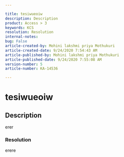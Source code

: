 ```yaml
---  

title: tesiwueoiw  
description: Description  
product: Access > 3  
keywords: KCS  
resolution: Resolution  
internal-notes:   
bug: False  
article-created-by: Mohini lakshmi priya Mothukuri  
article-created-date: 9/24/2020 7:54:43 AM  
article-published-by: Mohini lakshmi priya Mothukuri  
article-published-date: 9/24/2020 7:55:08 AM  
version-number: 5  
article-number: KA-14536

---  
```


# tesiwueoiw

## Description

erer

### Resolution

erere
